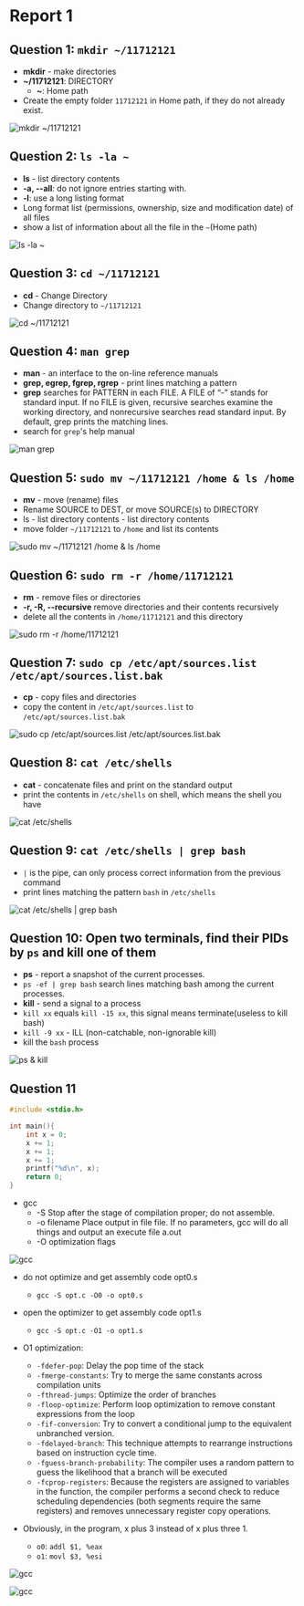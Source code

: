# Report 1

## Question 1: `mkdir ~/11712121`

- **mkdir** - make directories
- **~/11712121**: DIRECTORY
  - **~**: Home path
- Create the empty folder `11712121` in Home path, if they do not already exist.

![mkdir ~/11712121](./images/p1.png)

## Question 2: `ls -la ~`

- **ls** - list directory contents
- **-a, --all**: do not ignore entries starting with.
- **-l**: use a long listing format
- Long format list (permissions, ownership, size and modification date) of all files
- show a list of information about all the file in the `~`(Home path)

![ls -la ~](./images/p2.png)

## Question 3: `cd ~/11712121`

- **cd** - Change Directory
- Change directory to `~/11712121`

![cd ~/11712121](./images/p3.png)

## Question 4: `man grep`

- **man** - an interface to the on-line reference manuals
- **grep, egrep, fgrep, rgrep** - print lines matching a pattern
- **grep**  searches for PATTERN in each FILE. A FILE of “-” stands for standard input. If no FILE is given, recursive searches examine the working directory, and nonrecursive searches read standard input. By default, grep prints the matching lines.
- search for `grep`'s help manual

![man grep](./images/p4.png)

## Question 5: `sudo mv ~/11712121 /home & ls /home`

- **mv** - move (rename) files
- Rename SOURCE to DEST, or move SOURCE(s) to DIRECTORY
- ls - list directory contents - list directory contents
- move folder `~/11712121` to `/home` and list its contents

![sudo mv ~/11712121 /home & ls /home](./images/p5.png)

## Question 6: `sudo rm -r /home/11712121`

- **rm** - remove files or directories
- **-r, -R, --recursive** remove directories and their contents recursively
- delete all the contents in `/home/11712121` and this directory

![sudo rm -r /home/11712121](./images/p6.png)

## Question 7: `sudo cp /etc/apt/sources.list /etc/apt/sources.list.bak`

- **cp** - copy files and directories
- copy the content in `/etc/apt/sources.list` to `/etc/apt/sources.list.bak`

![sudo cp /etc/apt/sources.list /etc/apt/sources.list.bak](./images/p7.png)

## Question 8: `cat /etc/shells`

- **cat** - concatenate files and print on the standard output
- print the contents in `/etc/shells` on shell, which means the shell you have

![cat /etc/shells](./images/p8.png)

## Question 9: `cat /etc/shells | grep bash`

- `|` is the pipe, can only process correct information from the previous command
- print lines matching the pattern `bash` in `/etc/shells`

![cat /etc/shells | grep bash](./images/p9.png)

## Question 10: Open two terminals, find their PIDs by `ps` and kill one of them

- **ps** - report a snapshot of the current processes.
- `ps -ef | grep bash` search lines matching bash among the current processes.
- **kill** - send a signal to a process
- `kill xx` equals `kill -15 xx`, this signal means terminate(useless to kill bash)
- `kill -9 xx` - ILL (non-catchable, non-ignorable kill)
- kill the `bash` process

![ps & kill](./images/p10.png)

## Question 11

```c
#include <stdio.h>

int main(){
    int x = 0;
    x += 1;
    x += 1;
    x += 1;
    printf("%d\n", x);
    return 0;
}
```

- gcc
  - -S Stop after the stage of compilation proper; do not assemble.
  - -o filename Place output in file file. If no parameters, gcc will do all things and output an execute file a.out
  - -O optimization flags

![gcc](./images/p13.png)

- do not optimize and get assembly code opt0.s
  - `gcc -S opt.c -O0 -o opt0.s`

- open the optimizer to get assembly code opt1.s
  - `gcc -S opt.c -O1 -o opt1.s`
- O1 optimization:
  - `-fdefer-pop`: Delay the pop time of the stack
  - `-fmerge-constants`: Try to merge the same constants across compilation units
  - `-fthread-jumps`: Optimize the order of branches
  - `-floop-optimize`: Perform loop optimization to remove constant expressions from the loop
  - `-fif-conversion`: Try to convert a conditional jump to the equivalent unbranched version.
  - `-fdelayed-branch`: This technique attempts to rearrange instructions based on instruction cycle time.
  - `-fguess-branch-probability`: The compiler uses a random pattern to guess the likelihood that a branch will be executed
  - `-fcprop-registers`: Because the registers are assigned to variables in the function, the compiler performs a second check to reduce scheduling dependencies (both segments require the same registers) and removes unnecessary register copy operations.
- Obviously, in the program, x plus 3 instead of x plus three 1.
  - `o0`: `addl $1, %eax`
  - `o1`: `movl $3, %esi`

![gcc](./images/p11.png)

![gcc](./images/p12.png)
